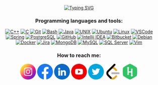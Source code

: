 <!-- ### Mert Musa Temel -->

<!-- https://github.com/DenverCoder1/readme-typing-svg -->
<p align="center">
	<a href="https://www.linkedin.com/in/mertmusatemel"><img src="https://readme-typing-svg.demolab.com?font=montserrat&size=24&pause=1000&color=BBDFC5&center=true&random=false&width=600&lines=Software+Developer+at+PiA;Former+automation+project+engineer;Electronics+and+Telecommunication+Engineer" alt="Typing SVG" /></a>
</p>

<h3 align="center">Programming languages and tools:</h3>
<p align="center">
	<a href="https://cplusplus.com/"> <img src="https://cdn.jsdelivr.net/gh/devicons/devicon/icons/cplusplus/cplusplus-original.svg" alt="C++" width="75"height="75"></a>
	<a href="https://www.open-std.org/jtc1/sc22/wg14/"> <img src="https://cdn.jsdelivr.net/gh/devicons/devicon/icons/c/c-original.svg" alt="C" width="75"height="75"></a>
	<a href="https://git-scm.com/"> <img src="https://cdn.jsdelivr.net/gh/devicons/devicon/icons/git/git-original.svg" alt="Git" width="75" height="75"></a>
	<a href="https://www.gnu.org/software/bash/"> <img src="https://cdn.jsdelivr.net/gh/devicons/devicon/icons/bash/bash-original.svg" alt="Bash" width="75" height="75"></a>
	<a href="https://www.java.com/"> <img src="https://cdn.jsdelivr.net/gh/devicons/devicon/icons/java/java-original.svg" alt="Java" width="75" height="75"></a>
	<a href="https://unix.org/"> <img src="https://cdn.jsdelivr.net/gh/devicons/devicon/icons/unix/unix-original.svg" alt="UNIX" width="75" height="75"></a>
	<a href="https://ubuntu.com/"> <img src="https://cdn.jsdelivr.net/gh/devicons/devicon/icons/ubuntu/ubuntu-plain.svg" alt="Ubuntu" width="75" height="75"></a>
	<a href="https://www.linux.org/"> <img src="https://cdn.jsdelivr.net/gh/devicons/devicon/icons/linux/linux-original.svg" alt="Linux" width="75" height="75"></a>
	<a href="https://code.visualstudio.com/"> <img src="https://cdn.jsdelivr.net/gh/devicons/devicon/icons/vscode/vscode-original.svg" alt="VSCode" width="75" height="75"></a>
	<a href="https://spring.io/"> <img src="https://cdn.jsdelivr.net/gh/devicons/devicon/icons/spring/spring-original.svg" alt="Spring" width="75" height="75"></a>
	<a href="https://www.postgresql.org/"> <img src="https://cdn.jsdelivr.net/gh/devicons/devicon/icons/postgresql/postgresql-original-wordmark.svg" alt="PostgreSQL" width="75" height="75"></a>
	<a href="http://github.com/"> <img src="https://cdn.jsdelivr.net/gh/devicons/devicon/icons/github/github-original-wordmark.svg" alt="GitHub" width="75" height="75"></a>
	<a href="https://www.jetbrains.com/idea/"> <img src="https://cdn.jsdelivr.net/gh/devicons/devicon/icons/intellij/intellij-original.svg" alt="Intellij IDEA" width="75" height="75"></a>
	<a href="https://bitbucket.org/"> <img src="https://cdn.jsdelivr.net/gh/devicons/devicon/icons/bitbucket/bitbucket-original.svg" alt="Bitbucket" width="75" height="75"></a>
	<a href="https://www.debian.org/"> <img src="https://cdn.jsdelivr.net/gh/devicons/devicon/icons/debian/debian-original.svg" alt="Debian" width="75" height="75"></a>
	<a href="https://www.docker.com/"> <img src="https://cdn.jsdelivr.net/gh/devicons/devicon/icons/docker/docker-original.svg" alt="Docker" width="75" height="75"></a>
	<a href="https://www.atlassian.com/software/jira"> <img src="https://cdn.jsdelivr.net/gh/devicons/devicon/icons/jira/jira-original.svg" alt="Jira" width="75" height="75"></a>
	<a href="https://www.mongodb.com/"> <img src="https://cdn.jsdelivr.net/gh/devicons/devicon/icons/mongodb/mongodb-original.svg" alt="MongoDB" width="75" height="75"></a>
	<a href="https://www.mysql.com/"> <img src="https://cdn.jsdelivr.net/gh/devicons/devicon/icons/mysql/mysql-original.svg" alt="MySQL" width="75" height="75"></a>
	<a href="https://www.microsoft.com/sql-server"> <img src="https://cdn.jsdelivr.net/gh/devicons/devicon/icons/microsoftsqlserver/microsoftsqlserver-plain.svg" alt="SQL Server" width="75" height="75"></a>
	<a href="https://www.vim.org/"> <img src="https://cdn.jsdelivr.net/gh/devicons/devicon/icons/vim/vim-plain.svg" alt="Vim" width="75" height="75"></a>
</p>

<h3 align="center">How to reach me:</h3>
<p align="center">
	<a href="https://www.instagram.com/mertmusatemel/"> <img src="https://github.com/mmtemel/mmtemel/blob/main/instagram.png?raw=true" alt="instagram.com/mertmusatemel" width="50" height="50"></a>
	<a href="https://www.facebook.com/mert.musa.temel/"> <img src="https://github.com/mmtemel/mmtemel/blob/main/facebook.png?raw=true" alt="facebook.com/mertmusatemel" width="50" height="50"></a>
	<a href="https://www.linkedin.com/in/mertmusatemel/"> <img src="https://github.com/mmtemel/mmtemel/blob/main/linkedin.png?raw=true" alt="linkedin.com/in/mertmusatemel" width="50" height="50"></a>
	<a href="https://www.youtube.com/mertmusatemel"> <img src="https://github.com/mmtemel/mmtemel/blob/main/youtube.png?raw=true" alt="youtube.com/mertmusatemel" width="50" height="50"></a>
	<a href="https://twitter.com/mertmusatemel"> <img src="https://github.com/mmtemel/mmtemel/blob/main/twitter.png?raw=true" alt="twitter.com/mertmusatemel" width="50" height="50"></a>
	<a href="https://leetcode.com/mmtemel/"> <img src="https://raw.githubusercontent.com/mmtemel/mmtemel/37be363c70a7c926cf0683d9638ff1ab87e9b891/leetcode.svg" alt="leetcode.com/mmtemel/" width="50" height="50"></a>
	<a href="https://www.hackerrank.com/mmtemel"> <img src="https://raw.githubusercontent.com/mmtemel/mmtemel/6b2614c84496ec84047ab6b031e01fefce733788/hackerrank.svg" alt="hackerrank.com/mmtemel" width="50" height="50"></a>
</p>

